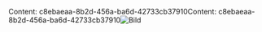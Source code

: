 <span data-ttu-id="f61ad-101">Content: c8ebaeaa-8b2d-456a-ba6d-42733cb37910</span><span class="sxs-lookup"><span data-stu-id="f61ad-101">Content: c8ebaeaa-8b2d-456a-ba6d-42733cb37910</span></span>![Bild](9750e8f1-c445-434e-8c10-248c9086e63c.png)
